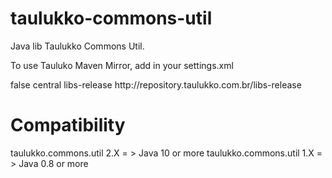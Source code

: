 taulukko-commons-util
=====================
 
Java lib Taulukko Commons Util.

To use Tauluko Maven Mirror, add in your settings.xml
 
  <repository>
  <snapshots>
    <enabled>false</enabled>
  </snapshots>
  <id>central</id>
  <name>libs-release</name>
  <url>http://repository.taulukko.com.br/libs-release</url>
</repository>
  
Compatibility
=====================
taulukko.commons.util 2.X = > Java 10 or more
taulukko.commons.util 1.X = > Java 0.8 or more
